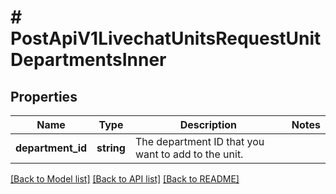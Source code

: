 # # PostApiV1LivechatUnitsRequestUnitDepartmentsInner

## Properties

Name | Type | Description | Notes
------------ | ------------- | ------------- | -------------
**department_id** | **string** | The department ID that you want to add to the unit. |

[[Back to Model list]](../../README.md#models) [[Back to API list]](../../README.md#endpoints) [[Back to README]](../../README.md)
